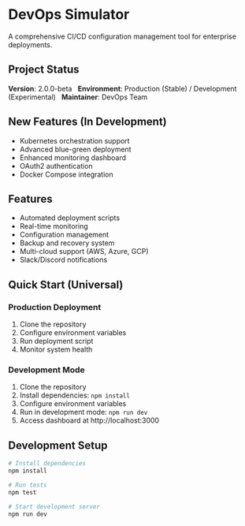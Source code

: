 # DevOps Simulator

A comprehensive CI/CD configuration management tool for enterprise deployments.

## Project Status
**Version**: 2.0.0-beta  
**Environment**: Production (Stable) / Development (Experimental)  
**Maintainer**: DevOps Team

## New Features (In Development)
- Kubernetes orchestration support
- Advanced blue-green deployment
- Enhanced monitoring dashboard
- OAuth2 authentication
- Docker Compose integration

## Features
- Automated deployment scripts
- Real-time monitoring
- Configuration management
- Backup and recovery system
- Multi-cloud support (AWS, Azure, GCP)
- Slack/Discord notifications

## Quick Start (Universal)

### Production Deployment
1. Clone the repository
2. Configure environment variables
3. Run deployment script
4. Monitor system health

### Development Mode
1. Clone the repository
2. Install dependencies: `npm install`
3. Configure environment variables
4. Run in development mode: `npm run dev`
5. Access dashboard at http://localhost:3000

## Development Setup
```bash
# Install dependencies
npm install

# Run tests
npm test

# Start development server
npm run dev
